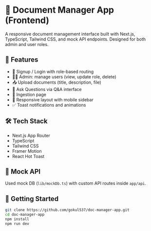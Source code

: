 # 📂 Document Manager App (Frontend)

A responsive document management interface built with Next.js, TypeScript, Tailwind CSS, and mock API endpoints. Designed for both admin and user roles.

## 🔧 Features

- 🔐 Signup / Login with role-based routing
- 👨‍💼 Admin: manage users (view, update role, delete)
- 📤 Upload documents (title, description, file)
- 🤖 Ask Questions via Q&A interface
- 🚦 Ingestion page
- 🎨 Responsive layout with mobile sidebar
- ✅ Toast notifications and animations

## 🛠️ Tech Stack

- Next.js App Router
- TypeScript
- Tailwind CSS
- Framer Motion
- React Hot Toast

## 🧪 Mock API

Used mock DB (`lib/mockDb.ts`) with custom API routes inside `app/api`.

## 🚀 Getting Started

```bash
git clone https://github.com/gokul537/doc-manager-app.git
cd doc-manager-app
npm install
npm run dev
